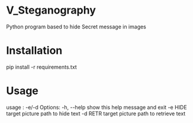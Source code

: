 # V_Steganography
Python program based to hide Secret message in images

# Installation
pip install -r requirements.txt

# Usage
usage : -e/-d <target file>
Options:
  -h, --help  show this help message and exit
  -e HIDE     target picture path to hide text
  -d RETR     target picture path to retrieve text
